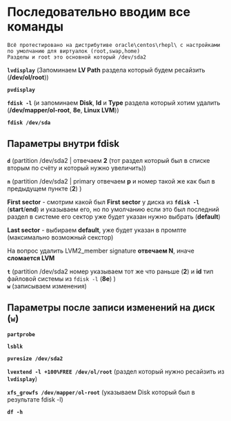 # Последовательно вводим все команды
```
Всё протестировано на дистрибутиве oracle\centos\rhepl\ с настройками по умолчанию для виртуалок (root,swap,home)
Разделы и root это основной который /dev/sda2
```

**`lvdisplay`** (Запоминаем **LV Path** раздела который будем ресайзить (**/dev/ol/root**))  

**`pvdisplay`**

**`fdisk -l`** (и запоминаем **Disk**, **Id** и **Type** раздела который хотим удалить (**/dev/mapper/ol-root**, **8e**, **Linux LVM**))

**`fdisk /dev/sda`**

## Параметры внутри fdisk 
**`d`** (partition /dev/sda2 | отвечаем **2** (тот раздел который был в списке вторым по счёту и который нужно увеличить))

**`n`** (partition /dev/sda2 | primary отвечаем **p** и номер такой же как был в предыдущем пункте (**2**) )

**First sector** - смотрим какой был **First sector** у диска из **`fdisk -l`** (**start**/**end**) и указываем его, но по умолчанию если это был последний раздел в системе его сектор уже будет указан нужно выбрать (**default**)

**Last sector** - выбираем **default**, уже будет указан в промпте (максимально возможный секстор)  

На вопрос удалить LVM2_member signature **отвечаем N**, иначе **сломается LVM**

**`t`** (partition /dev/sda2 номер указываем тот же что раньше (**2**) и **id** тип файловой системы из `fdisk -l` (**8e**) )  
**`w`** (записываем изменения)

## Параметры после записи изменений на диск (``w``)
**`partprobe`**

**`lsblk`**

**`pvresize /dev/sda2`**

**`lvextend -l +100%FREE /dev/ol/root`** (раздел который нужно ресайзить из **`lvdisplay`**)

**`xfs_growfs /dev/mapper/ol-root`** (указываем Disk который был в результате fdisk -l)

**`df -h`**
